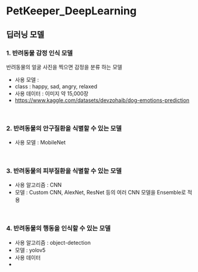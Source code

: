 # PetKeeper_DeepLearning

## 딥러닝 모델
### 1. 반려동물 감정 인식 모델
반려동물의 얼굴 사진을 찍으면 감정을 분류 하는 모델
* 사용 모델 : 
* class : happy, sad, angry, relaxed
* 사용 데이터 : 이미지 약 15,000장
* https://www.kaggle.com/datasets/devzohaib/dog-emotions-prediction

<br>

### 2. 반려동물의 안구질환을 식별할 수 있는 모델
* 사용 모델 : MobileNet

<br>

### 3. 반려동물의 피부질환을 식별할 수 있는 모델
* 사용 알고리즘 : CNN
* 모델 : Custom CNN, AlexNet, ResNet 등의 여러 CNN 모델을 Ensemble로 적용

<br>

### 4. 반려동물의 행동을 인식할 수 있는 모델
* 사용 알고리즘 : object-detection
* 모델 : yolov5
* 사용 데이터
* 
